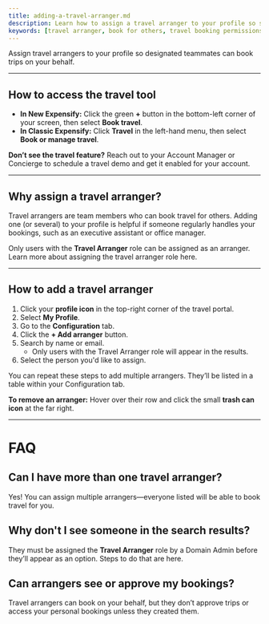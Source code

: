 ```yaml
---
title: adding-a-travel-arranger.md
description: Learn how to assign a travel arranger to your profile so someone else can book travel on your behalf.
keywords: [travel arranger, book for others, travel booking permissions, travel configuration, expensify travel, classic, new expensify]
---
```


<div id="new-expensify" markdown="1">

Assign travel arrangers to your profile so designated teammates can book trips on your behalf. 

---

## How to access the travel tool

- **In New Expensify:** Click the green **+** button in the bottom-left corner of your screen, then select **Book travel**.
- **In Classic Expensify:** Click **Travel** in the left-hand menu, then select **Book or manage travel**.

**Don’t see the travel feature?** Reach out to your Account Manager or Concierge to schedule a travel demo and get it enabled for your account.

---

## Why assign a travel arranger?

Travel arrangers are team members who can book travel for others. Adding one (or several) to your profile is helpful if someone regularly handles your bookings, such as an executive assistant or office manager.

Only users with the **Travel Arranger** role can be assigned as an arranger. Learn more about assigning the travel arranger role here.

---

## How to add a travel arranger

1. Click your **profile icon** in the top-right corner of the travel portal.
2. Select **My Profile**.
3. Go to the **Configuration** tab.
4. Click the **+ Add arranger** button.
5. Search by name or email.
   - Only users with the Travel Arranger role will appear in the results.
6. Select the person you'd like to assign.

You can repeat these steps to add multiple arrangers. They’ll be listed in a table within your Configuration tab.

**To remove an arranger:** Hover over their row and click the small **trash can icon** at the far right.

---

# FAQ

## Can I have more than one travel arranger?
Yes! You can assign multiple arrangers—everyone listed will be able to book travel for you.

## Why don't I see someone in the search results?
They must be assigned the **Travel Arranger** role by a Domain Admin before they’ll appear as an option. Steps to do that are here.

## Can arrangers see or approve my bookings?
Travel arrangers can book on your behalf, but they don’t approve trips or access your personal bookings unless they created them.

</div>
